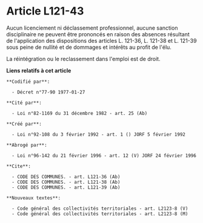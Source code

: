# Article L121-43

Aucun licenciement ni déclassement professionnel, aucune sanction disciplinaire ne peuvent être prononcés en raison des
absences résultant de l'application des dispositions des articles L. 121-36, L. 121-38 et L. 121-39 sous peine de nullité et
de dommages et intérêts au profit de l'élu.

La réintégration ou le reclassement dans l'emploi est de droit.

**Liens relatifs à cet article**

	**Codifié par**:

	  - Décret n°77-90 1977-01-27

	**Cité par**:

	  - Loi n°82-1169 du 31 décembre 1982 - art. 25 (Ab)

	**Créé par**:

	  - Loi n°92-108 du 3 février 1992 - art. 1 () JORF 5 février 1992

	**Abrogé par**:

	  - Loi n°96-142 du 21 février 1996 - art. 12 (V) JORF 24 février 1996

	**Cite**:

	  - CODE DES COMMUNES. - art. L121-36 (Ab)
	  - CODE DES COMMUNES. - art. L121-38 (Ab)
	  - CODE DES COMMUNES. - art. L121-39 (Ab)

	**Nouveaux textes**:

	  - Code général des collectivités territoriales - art. L2123-8 (V)
	  - Code général des collectivités territoriales - art. L2123-8 (M)
